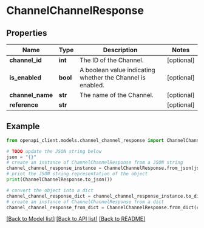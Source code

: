 # ChannelChannelResponse


## Properties

Name | Type | Description | Notes
------------ | ------------- | ------------- | -------------
**channel_id** | **int** | The ID of the Channel. | [optional] 
**is_enabled** | **bool** | A boolean value indicating whether the Channel is enabled. | [optional] 
**channel_name** | **str** | The name of the Channel. | [optional] 
**reference** | **str** |  | [optional] 

## Example

```python
from openapi_client.models.channel_channel_response import ChannelChannelResponse

# TODO update the JSON string below
json = "{}"
# create an instance of ChannelChannelResponse from a JSON string
channel_channel_response_instance = ChannelChannelResponse.from_json(json)
# print the JSON string representation of the object
print(ChannelChannelResponse.to_json())

# convert the object into a dict
channel_channel_response_dict = channel_channel_response_instance.to_dict()
# create an instance of ChannelChannelResponse from a dict
channel_channel_response_from_dict = ChannelChannelResponse.from_dict(channel_channel_response_dict)
```
[[Back to Model list]](../README.md#documentation-for-models) [[Back to API list]](../README.md#documentation-for-api-endpoints) [[Back to README]](../README.md)


